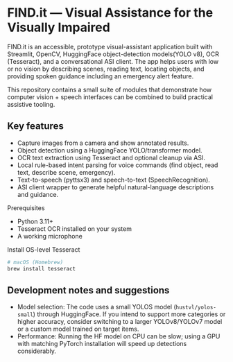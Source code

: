 # FIND.it — Visual Assistance for the Visually Impaired

FIND.it is an accessible, prototype visual-assistant application built with Streamlit, OpenCV, HuggingFace object-detection models(YOLO v8), OCR (Tesseract), and a conversational ASI client. The app helps users with low or no vision by describing scenes, reading text, locating objects, and providing spoken guidance including an emergency alert feature.

This repository contains a small suite of modules that demonstrate how computer vision + speech interfaces can be combined to build practical assistive tooling.

## Key features

- Capture images from a camera and show annotated results.
- Object detection using a HuggingFace YOLO/transformer model.
- OCR text extraction using Tesseract and optional cleanup via ASI.
- Local rule-based intent parsing for voice commands (find object, read text, describe scene, emergency).
- Text-to-speech (pyttsx3) and speech-to-text (SpeechRecognition).
- ASI client wrapper to generate helpful natural-language descriptions and guidance.


Prerequisites

- Python 3.11+ 
- Tesseract OCR installed on your system 
- A working microphone 

Install OS-level Tesseract 

```bash
# macOS (Homebrew)
brew install tesseract
```


## Development notes and suggestions
- Model selection: The code uses a small YOLOS model (`hustvl/yolos-small`) through HuggingFace. If you intend to support more categories or higher accuracy, consider switching to a larger YOLOv8/YOLOv7 model or a custom model trained on target items.
- Performance: Running the HF model on CPU can be slow; using a GPU with matching PyTorch installation will speed up detections considerably.



